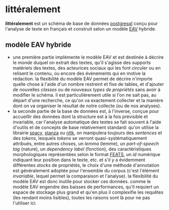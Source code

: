 littéralement
=============

__littéralement__ est un schéma de base de données [postgresql](https://www.postgresql.org/) conçu pour l'analyse de texte en français et construit selon un modèle [EAV](https://en.wikipedia.org/wiki/Entity-attribute-value_model) hybride.

modèle EAV hybride
------------------

- une première partie implémente le modèle EAV et est destinée à décrire le _monde_ duquel on extrait des textes, qu'il s'agisse des supports matériels des textes, des acteurices sociaux qui les font circuler ou en relisent le contenu, ou encore des événements qui en motive la rédaction. la flexibilité du modèle EAV permet de décrire n'importe quelle chose à l'aide d'un nombre restreint et fixe de tables, et d'ajouter de nouvelles _classes_ ou de nouveaux _types de propriétés_ sans avoir à modifier le schéma. il est particulièrement utile si l'on ne sait pas, au départ d'une recherche, ce qu'on va exactement collecter et la manière dont on va organiser le résultat de notre collecte (ou de nos analyses).
- la seconde partie de la base de données est, à l'inverse, conçue pour accueillir des données dont la structure est à la fois prévisible et invariable, car l'analyse automatique des textes se fait souvent à l'aide d'outils et de concepts de base relativement standard: qu'on utilise la librairie [spacy](https://spacy.io/), [stanza](https://stanfordnlp.github.io/stanza/) ou [nltk](https://www.nltk.org/), on manipulera toujours des _sentences_ et des _tokens_, lesquels _tokens_ se verront quasi-systématiquement attribués, entre autres choses, un _lemma_ (lemme), un _part-of-speech tag_ (nature), un _dependency label_ (fonction), des caractéristiques morphologiques représentées selon le format [FEATS](https://universaldependencies.org/format.html#morphological-annotation), un _id_ numérique indiquant leur position dans le texte, etc. et s'il y a évidemment différentes _stocks_ de propriétés, le choix d'une méthode d'annotation est généralement adoptée pour l'ensemble du corpus (c'est l'élément _invariable_, lequel permet la comparaison et l'analyse). la flexibilité du modèle EAV est donc inutile pour stocker ces données. comme le modèle EAV engendre des baisses de performances, qu'il requiert un espace de stockage plus grand et qu'en plus il complexifie les requêtes (les rendant moins lisibles), toutes les raisons sont là pour ne pas l'utiliser ici.
